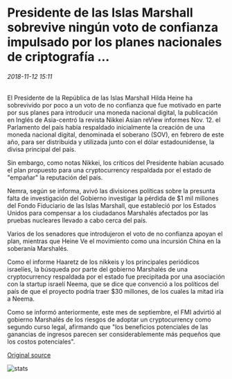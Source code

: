 # Presidente de las Islas Marshall sobrevive ningún voto de confianza impulsado por los planes nacionales de criptografía ...

###### 2018-11-12 15:11

El Presidente de la República de las Islas Marshall Hilda Heine ha sobrevivido por poco a un voto de no confianza que fue motivado en parte por sus planes para introducir una moneda nacional digital, la publicación en Inglés de Asia-centró la revista Nikkei Asian reView informes Nov. 12. el Parlamento del país había respaldado inicialmente la creación de una moneda nacional digital, denominada el soberano (SOV), en febrero de este año, para ser distribuida y utilizada junto con el dólar estadounidense, la divisa principal del país.

Sin embargo, como notas Nikkei, los críticos del Presidente habían acusado el plan propuesto para una cryptocurrency respaldada por el estado de "empañar" la reputación del país.

Nemra, según se informa, avivó las divisiones políticas sobre la presunta falta de investigación del Gobierno investigar la pérdida de $1 mil millones del Fondo Fiduciario de las Islas Marshall, que estableció por los Estados Unidos para compensar a los ciudadanos Marshalés afectados por las pruebas nucleares llevado a cabo cerca del país.

Varios de los senadores que introdujeron el voto de no confianza apoyan el plan, mientras que Heine Ve el movimiento como una incursión China en la soberanía Marshalés.

Como el informe Haaretz de los nikkeis y los principales periódicos israelíes, la búsqueda por parte del gobierno Marshalés de una cryptocurrency respaldada por el estado fue precipitada por una asociación con la startup israelí Neema, que se dice que convenció a los políticos del país de que el proyecto podría traer $30 millones, de los cuales la mitad iría a Neema.

Como se informó anteriormente, este mes de septiembre, el FMI advirtió al gobierno Marshalés de los riesgos de adoptar un cryptocurrency como segundo curso legal, afirmando que "los beneficios potenciales de las ganancias de ingresos parecen ser considerablemente más pequeños que los costos potenciales".

[Original source](https://cointelegraph.com/news/marshall-islands-president-survives-no-confidence-vote-prompted-by-national-crypto-plans)

![stats](https://c.statcounter.com/11760860/0/a89fa40b/1/ "stats")
